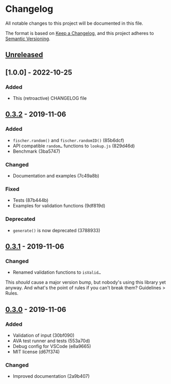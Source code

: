 # Changelog

All notable changes to this project will be documented in this file.

The format is based on [Keep a Changelog](https://keepachangelog.com/en/1.0.0/),
and this project adheres to [Semantic Versioning](https://semver.org/spec/v2.0.0.html).


## [Unreleased]

## [1.0.0] - 2022-10-25

### Added
- This (retroactive) CHANGELOG file


## [0.3.2] - 2019-11-06

### Added
- `fischer.random()` and `fischer.randomID()` (85b6dcf)
- API compatible `random…` functions to `lookup.js` (829d46d)
- Benchmark (3ba5747)

### Changed
- Documentation and examples (7c49a8b)

### Fixed
- Tests (87b444b)
- Examples for validation functions (9df819d)

### Deprecated
- `generate()` is now deprecated (3788933)


## [0.3.1] - 2019-11-06

### Changed
- Renamed validation functions to `isValid…`

This _should_ cause a major version bump, but nobody's using this library yet anyway. And what's the point of rules if you can't break them? Guidelines > Rules.


## [0.3.0] - 2019-11-06
### Added
- Validation of input (30bf090)
- AVA test runner and tests (553a70d)
- Debug config for VSCode (e8a9665)
- MIT license (d67f374)

### Changed
- Improved documentation (2a9b407)


[Unreleased]: https://github.com/joakim/fischer960/compare/v0.3.2...HEAD
[0.3.2]: https://github.com/joakim/fischer960/compare/v0.3.1...v0.3.2
[0.3.1]: https://github.com/joakim/fischer960/compare/v0.3.0...v0.3.1
[0.3.0]: https://github.com/joakim/fischer960/compare/v0.2.0...v0.3.0
[0.2.0]: https://github.com/olivierlacan/keep-a-changelog/releases/tag/v0.2.0
